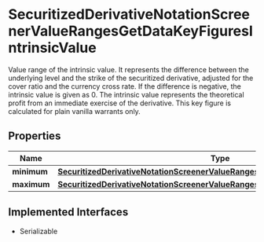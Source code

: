 

# SecuritizedDerivativeNotationScreenerValueRangesGetDataKeyFiguresIntrinsicValue

Value range of the intrinsic value. It represents the difference between the underlying level and the strike of the securitized derivative, adjusted for the cover ratio and the currency cross rate. If the difference is negative, the intrinsic value is given as 0. The intrinsic value represents the theoretical profit from an immediate exercise of the derivative. This key figure is calculated for plain vanilla warrants only.

## Properties

Name | Type | Description | Notes
------------ | ------------- | ------------- | -------------
**minimum** | [**SecuritizedDerivativeNotationScreenerValueRangesGetDataLevelAbsoluteMinimum**](SecuritizedDerivativeNotationScreenerValueRangesGetDataLevelAbsoluteMinimum.md) |  |  [optional]
**maximum** | [**SecuritizedDerivativeNotationScreenerValueRangesGetDataLevelAbsoluteMaximum**](SecuritizedDerivativeNotationScreenerValueRangesGetDataLevelAbsoluteMaximum.md) |  |  [optional]


## Implemented Interfaces

* Serializable


